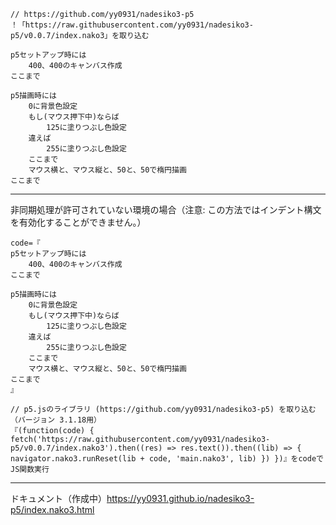 ```
// https://github.com/yy0931/nadesiko3-p5
！「https://raw.githubusercontent.com/yy0931/nadesiko3-p5/v0.0.7/index.nako3」を取り込む

p5セットアップ時には
    400、400のキャンバス作成
ここまで

p5描画時には
    0に背景色設定
    もし(マウス押下中)ならば
        125に塗りつぶし色設定
    違えば
        255に塗りつぶし色設定
    ここまで
    マウス横と、マウス縦と、50と、50で楕円描画
ここまで
```

---

非同期処理が許可されていない環境の場合（注意: この方法ではインデント構文を有効化することができません。）
```
code=『
p5セットアップ時には
    400、400のキャンバス作成
ここまで

p5描画時には
    0に背景色設定
    もし(マウス押下中)ならば
        125に塗りつぶし色設定
    違えば
        255に塗りつぶし色設定
    ここまで
    マウス横と、マウス縦と、50と、50で楕円描画
ここまで
』

// p5.jsのライブラリ (https://github.com/yy0931/nadesiko3-p5) を取り込む（バージョン 3.1.18用）
『(function(code) { fetch('https://raw.githubusercontent.com/yy0931/nadesiko3-p5/v0.0.7/index.nako3').then((res) => res.text()).then((lib) => { navigator.nako3.runReset(lib + code, 'main.nako3', lib) }) })』をcodeでJS関数実行
```

---

ドキュメント（作成中）https://yy0931.github.io/nadesiko3-p5/index.nako3.html

